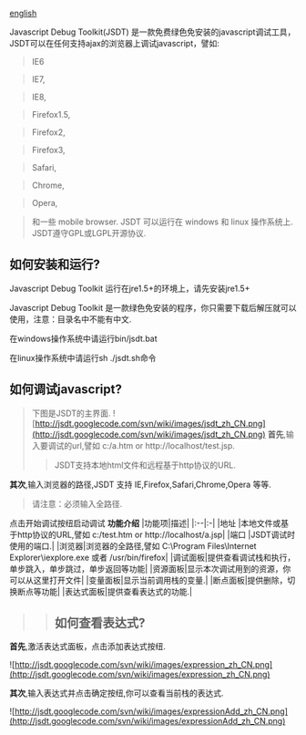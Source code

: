 [english](help.md)

Javascript Debug Toolkit(JSDT) 是一款免费绿色免安装的javascript调试工具，JSDT可以在任何支持ajax的浏览器上调试javascript，譬如:
> IE6

> IE7,

> IE8,

> Firefox1.5,

> Firefox2,

> Firefox3,

> Safari,

> Chrome,

> Opera,

> 和一些 mobile browser.
JSDT 可以运行在 windows 和 linux 操作系统上.
JSDT遵守GPL或LGPL开源协议.
## 如何安装和运行? ##
Javascript Debug Toolkit 运行在jre1.5+的环境上，请先安装jre1.5+

Javascript Debug Toolkit 是一款绿色免安装的程序，你只需要下载后解压就可以使用，注意：目录名中不能有中文.


在windows操作系统中请运行bin/jsdt.bat


在linux操作系统中请运行sh ./jsdt.sh命令

## 如何调试javascript? ##
> 下图是JSDT的主界面.
![http://jsdt.googlecode.com/svn/wiki/images/jsdt_zh_CN.png](http://jsdt.googlecode.com/svn/wiki/images/jsdt_zh_CN.png)
**首先**,输入要调试的url,譬如 c:/a.htm or http://localhost/test.jsp.
> > JSDT支持本地html文件和远程基于http协议的URL.


**其次**,输入浏览器的路径,JSDT 支持 IE,Firefox,Safari,Chrome,Opera 等等.

> 请注意：必须输入全路径.


点击开始调试按纽启动调试
**功能介绍**
|功能项|描述|
|:--|:-|
|地址 |本地文件或基于http协议的URL,譬如 c:/test.htm or http://localhost/a.jsp|
|端口 |JSDT调试时使用的端口.|
|浏览器|浏览器的全路径,譬如 C:\Program Files\Internet Explorer\iexplore.exe 或者 /usr/bin/firefox|
|调试面板|提供查看调试栈和执行，单步跳入，单步跳过，单步返回等功能|
|资源面板|显示本次调试用到的资源，你可以从这里打开文件|
|变量面板|显示当前调用栈的变量.|
|断点面板|提供删除，切换断点等功能|
|表达式面板|提供查看表达式的功能.|
> 
> > ## 如何查看表达式? ##

**首先**,激活表达式面板，点击添加表达式按纽.

![http://jsdt.googlecode.com/svn/wiki/images/expression_zh_CN.png](http://jsdt.googlecode.com/svn/wiki/images/expression_zh_CN.png)

**其次**,输入表达式并点击确定按纽,你可以查看当前栈的表达式.

![http://jsdt.googlecode.com/svn/wiki/images/expressionAdd_zh_CN.png](http://jsdt.googlecode.com/svn/wiki/images/expressionAdd_zh_CN.png)

